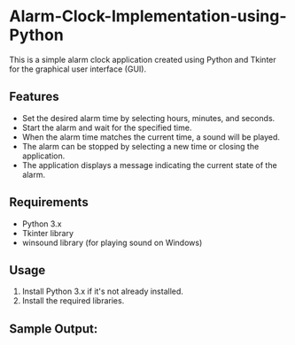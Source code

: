 # Alarm-Clock-Implementation-using-Python

This is a simple alarm clock application created using Python and Tkinter for the graphical user interface (GUI).

## Features

- Set the desired alarm time by selecting hours, minutes, and seconds.
- Start the alarm and wait for the specified time.
- When the alarm time matches the current time, a sound will be played.
- The alarm can be stopped by selecting a new time or closing the application.
- The application displays a message indicating the current state of the alarm.

## Requirements

- Python 3.x
- Tkinter library
- winsound library (for playing sound on Windows)

## Usage

1. Install Python 3.x if it's not already installed.
2. Install the required libraries.

## Sample Output:




